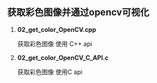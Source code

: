 ## **获取彩色图像并通过opencv可视化**

1. **02_get_color_OpenCV.cpp**

    获取彩色图像 使用 C++ api
    
    
2. **02_get_color_OpenCV_C_API.c**

    获取彩色图像  使用C api
